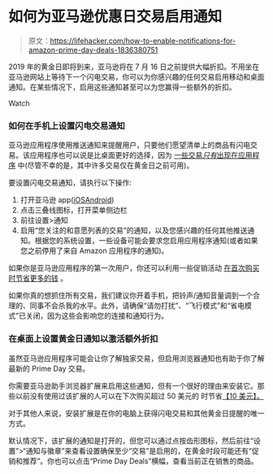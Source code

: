 # 如何为亚马逊优惠日交易启用通知

> 原文：<https://lifehacker.com/how-to-enable-notifications-for-amazon-prime-day-deals-1836380751>

2019 年的黄金日即将到来，亚马逊将在 7 月 16 日之前提供大幅折扣。不用坐在亚马逊网站上等待下一个闪电交易，你可以为你感兴趣的任何交易启用移动和桌面通知。在某些情况下，启用这些通知甚至可以为您赢得一些额外的折扣。

Watch

### 如何在手机上设置闪电交易通知

亚马逊应用程序使用推送通知来提醒用户，只要他们愿望清单上的商品有闪电交易。该应用程序也可以说是比桌面更好的选择，因为 [一些交易*只有*出现在应用程序](https://smile.amazon.com/b?asc_campaign=InlineText&asc_refurl=https://lifehacker.com/how-to-enable-notifications-for-amazon-prime-day-deals-1836380751&asc_source=&ie=UTF8&node=17387610011&sa-no-redirect=1&tag=kinjalifehackerlink-20) 中(尽管不幸的是，其中许多交易仅在黄金日之前可用)。

要设置闪电交易通知，请执行以下操作:

1.  打开亚马逊 app([iOS](https://apps.apple.com/us/app/amazon-shopping-made-easy/id297606951)[Android](https://play.google.com/store/apps/details?id=com.amazon.mShop.android.shopping&hl=en_US))
2.  点击三叠线图标，打开菜单侧边栏
3.  前往设置>通知
4.  启用“您关注的和意愿列表的交易”的通知，以及您感兴趣的任何其他推送通知。根据您的系统设置，一些设备可能会要求您启用应用程序通知(或者如果您之前停用了来自 Amazon 应用程序的通知)。

如果你是亚马逊应用程序的第一次用户，你还可以利用一些促销活动 [在首次购买时节省更多的钱](https://smile.amazon.com/b/ref=as_li_ss_tl?asc_campaign=InlineText&asc_refurl=https://lifehacker.com/how-to-enable-notifications-for-amazon-prime-day-deals-1836380751&asc_source=&language=en_US&linkCode=sl2&linkId=ed2dbf2e2341386023ffbec7a10ad7d8&node=14730500011&pf_rd_i=13887280011&pf_rd_m=ATVPDKIKX0DER&pf_rd_p=96396814-15ef-45a3-bac1-20598eaac33f&pf_rd_r=D7BX689HJSZS8TT9WV9T&pf_rd_s=merchandised-search-3&pf_rd_t=101&ref=mm_1_PD_event&sa-no-redirect=1&tag=kinjalifehackerlink-20) 。

如果你真的想抓住所有交易，我们建议你开着手机，把铃声/通知音量调到一个合理的、同事不会杀我的水平。此外，请确保“请勿打扰”、“飞行模式”和“省电模式”已关闭，因为这些会影响您的连接和通知行为。

### 在桌面上设置黄金日通知以激活额外折扣

虽然亚马逊应用程序可能会让你了解独家交易，但启用浏览器通知也有助于你了解最新的 Prime Day 交易。

你需要亚马逊助手浏览器扩展来启用这些通知，但有一个很好的理由来安装它。那些以前没有使用过该扩展的人可以在下次购买超过 50 美元的 时节省[【10 美元】。](https://smile.amazon.com/gp/BIT/aapromo/ref=as_li_ss_tl?asc_campaign=InlineText&asc_refurl=https://lifehacker.com/how-to-enable-notifications-for-amazon-prime-day-deals-1836380751&asc_source=&bitCampaignCode=a0056/ref=pe_a0056CTA/Promo_landing_page&language=en_US&linkCode=sl2&linkId=8ee978eafecd3b469dd605dcc97f2313&sa-no-redirect=1&tag=kinjalifehackerlink-20) 

对于其他人来说，安装扩展是在你的电脑上获得闪电交易和其他黄金日提醒的唯一方式。

默认情况下，该扩展的通知是打开的，但您可以通过点按齿形图标，然后前往“设置”>“通知与徽章”来查看设置确保至少“交易”是启用的，在黄金时段可能还有“促销和推荐”。你也可以点击“Prime Day Deals”横幅，查看当前正在销售的商品。